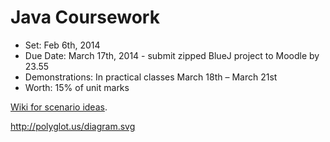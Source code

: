 Java Coursework
===============

* Set: Feb 6th, 2014
* Due Date: March 17th, 2014 - submit zipped BlueJ project to Moodle by 23.55
* Demonstrations: In practical classes March 18th – March 21st
* Worth: 15% of unit marks

[Wiki for scenario ideas](https://github.com/liammann/JavaCoursework/wiki/Initial).


http://polyglot.us/diagram.svg
